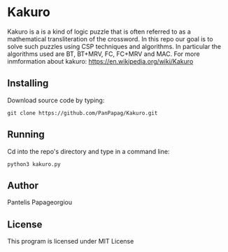 # Kakuro 
Kakuro is a is a kind of logic puzzle that is often referred to as a mathematical transliteration of the crossword. In this repo our goal is to solve such puzzles using CSP techniques and algorithms. In particular the algorithms used are BT, BT+MRV, FC, FC+MRV and MAC.
For more inmformation about kakuro: https://en.wikipedia.org/wiki/Kakuro
## Installing

Download source code by typing:

```
git clone https://github.com/PanPapag/Kakuro.git
```

## Running 

Cd into the repo's directory and type in a command line:
```
python3 kakuro.py
```

## Author 
Pantelis Papageorgiou 

## License
This program is licensed under MIT License
